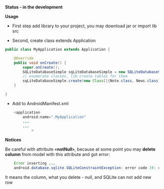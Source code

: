 **Status - in the development**

**Usage**

- First step add library to your project, you may download jar or import lib src

- Second, create class extends Application

```java
public class MyApplication extends Application {

    @Override
    public void onCreate() {
        super.onCreate();
        SQLiteDatabaseSimple sqLiteDatabaseSimple = new SQLiteDatabaseSimple(this);
        // enumerate classes, lib create tables for them
        sqLiteDatabaseSimple.create(new Class[]{Note.class, News.class});
    }

}
```

- Add to AndroidManifest.xml

```java
    <application
        android:name=".MyApplication"
        ...
        ...
            >
```

**Notices**

Be careful with attribute «**notNull**», because at some point you may **delete column** from model with this attribute and got error:
```java
    Error inserting ...
    android.database.sqlite.SQLiteConstraintException: error code 19: constraint failed
```
It means the column, what you delete - null, and SQLite can not add new row